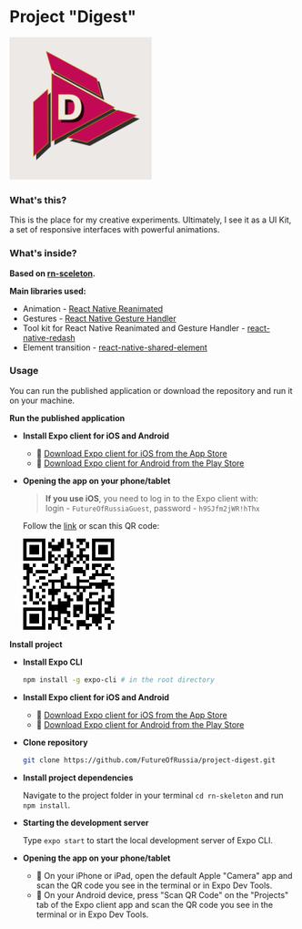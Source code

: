 # Project "Digest"
<img src="https://github.com/FutureOfRussia/project-digest/blob/master/assets/images/splash.png?raw=true" width="250" height="250" />

### What's this?
This is the place for my creative experiments. Ultimately, I see it as a UI Kit, a set of responsive interfaces with powerful animations.
### What's inside?
**Based on [rn-sceleton](https://github.com/FutureOfRussia/rn-skeleton).**  

**Main libraries used:**
  * Animation - [React Native Reanimated](https://software-mansion.github.io/react-native-reanimated/)
  * Gestures - [React Native Gesture Handler](https://software-mansion.github.io/react-native-gesture-handler/docs/getting-started.html)
  * Tool kit for React Native Reanimated and Gesture Handler - [react-native-redash](https://github.com/wcandillon/react-native-redash)
  * Element transition - [react-native-shared-element](https://github.com/IjzerenHein/react-native-shared-element)
### Usage
You can run the published application or download the repository and run it on your machine.  

**Run the published application**  

* **Install Expo client for iOS and Android**  
  * 🍎 [Download Expo client for iOS from the App Store](https://itunes.com/apps/exponent)
  * 🤖 [Download Expo client for Android from the Play Store](https://play.google.com/store/apps/details?id=host.exp.exponent)

* **Opening the app on your phone/tablet**  

  >**If you use iOS**, you need to log in to the Expo client with:  
  >login - `FutureOfRussiaGuest`, password - `h9SJfm2jWR!hThx`  

  Follow the [link](https://expo.io/@futureofrussiaguest/Digest) or scan this QR code:  

  ![](https://github.com/FutureOfRussia/project-digest/blob/master/assets/images/link(guest).png?raw=true)  

**Install project**  

* **Install Expo CLI**  
  
  ```sh
  npm install -g expo-cli # in the root directory
  ```
  
* **Install Expo client for iOS and Android**  
  
  * 🍎 [Download Expo client for iOS from the App Store](https://itunes.com/apps/exponent)
  * 🤖 [Download Expo client for Android from the Play Store](https://play.google.com/store/apps/details?id=host.exp.exponent)
  
* **Clone repository** 

  ```bash
  git clone https://github.com/FutureOfRussia/project-digest.git
  ```

* **Install project dependencies**  
  
  Navigate to the project folder in your terminal `cd rn-skeleton` and  run `npm install`.  
  
* **Starting the development server**  
  
  Type ```expo start``` to start the local development server of Expo CLI.  
  
* **Opening the app on your phone/tablet**  
  
  * 🍎 On your iPhone or iPad, open the default Apple "Camera" app and scan the QR code you see in the terminal or in Expo Dev Tools.
  * 🤖 On your Android device, press "Scan QR Code" on the "Projects" tab of the Expo client app and scan the QR code you see in the terminal or in Expo Dev Tools.
  
